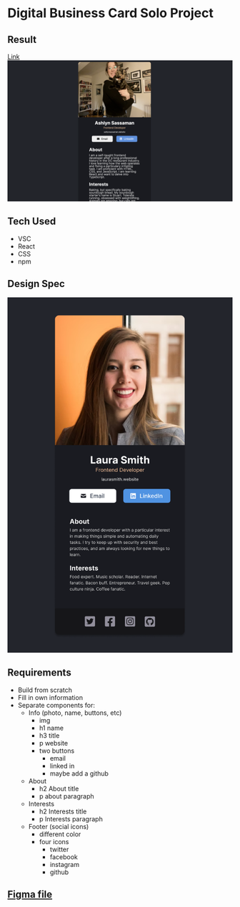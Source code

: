 # Digital Business Card Solo Project
## Result
[Link](https://sassaman-business-card.netlify.app/)
![Image](./images/business-card-screenshot.png)

## Tech Used
- VSC
- React
- CSS
- npm

## Design Spec
![Image](./images/figma-spec.png)

## Requirements
- Build from scratch
- Fill in own information
- Separate components for:
    - Info (photo, name, buttons, etc)
        - img
        - h1 name
        - h3 title
        - p website 
        - two buttons
            - email
            - linked in 
            - maybe add a github
    - About
        - h2 About title
        - p about paragraph 
    - Interests
        - h2 Interests title
        - p Interests paragraph
    - Footer (social icons)
        - different color
        - four icons
            - twitter
            - facebook
            - instagram
            - github
    
## [Figma file](https://www.figma.com/file/4ctPLUvIn5b5Ep6YPOZWWd/Digital-Business-Card?node-id=0-1&t=y9O7Qg3Q7vN5mxPL-0 )



